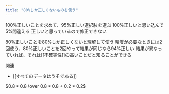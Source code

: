 ```yaml
---
title: "80%しか正しくないものを使う"
---
```


100%正しいことを求めて、95%正しい選択肢を選ぶ
100%正しいと思い込んで5%間違える
正しいと思っているので修正できない

80%正しいことを80%しか正しくないと理解して使う
精度が必要なときには2回使う、80%正しいことを2回やって結果が同じなら94%正しい
結果が異なっていれば、それは[[不確実性]]の高いことだと知ることができる


関連
- [[すべてのデータはうそである]]

$0.8 * 0.8 \over  0.8 * 0.8 + 0.2 * 0.2$
